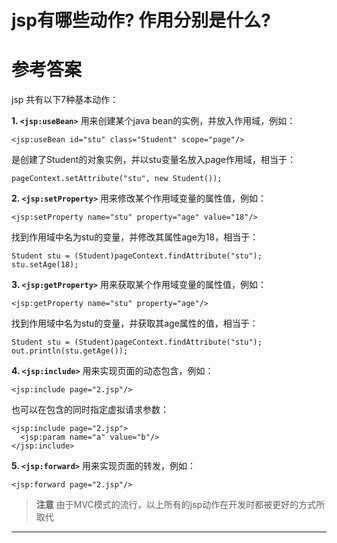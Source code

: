 # jsp有哪些动作? 作用分别是什么?

# 参考答案

jsp 共有以下7种基本动作：

**1. `<jsp:useBean>`**
用来创建某个java bean的实例，并放入作用域，例如：
```
<jsp:useBean id="stu" class="Student" scope="page"/>
```
是创建了Student的对象实例，并以stu变量名放入page作用域，相当于：

```
pageContext.setAttribute("stu", new Student());
```

**2. `<jsp:setProperty>`**
用来修改某个作用域变量的属性值，例如：
```
<jsp:setProperty name="stu" property="age" value="18"/>
```
找到作用域中名为stu的变量，并修改其属性age为18，相当于：

```
Student stu = (Student)pageContext.findAttribute("stu");
stu.setAge(18);
```

**3. `<jsp:getProperty>`**
用来获取某个作用域变量的属性值，例如：
```
<jsp:getProperty name="stu" property="age"/>
```
找到作用域中名为stu的变量，并获取其age属性的值，相当于：

```
Student stu = (Student)pageContext.findAttribute("stu");
out.println(stu.getAge());
```

**4. `<jsp:include>`**
用来实现页面的动态包含，例如：
```
<jsp:include page="2.jsp"/>
```
也可以在包含的同时指定虚拟请求参数：
```
<jsp:include page="2.jsp">
  <jsp:param name="a" value="b"/>
</jsp:include>
```

**5. `<jsp:forward>`**
用来实现页面的转发，例如：
```
<jsp:forward page="2.jsp"/>
```

> **注意**
由于MVC模式的流行，以上所有的jsp动作在开发时都被更好的方式所取代

---
